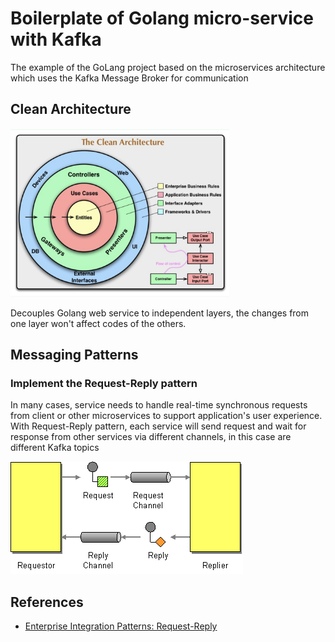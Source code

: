 

# Boilerplate of Golang micro-service with Kafka
The example of the GoLang project based on the microservices architecture which uses the Kafka Message Broker for communication

## Clean Architecture
<img src="./assets/ClearnArchitectureFigure.png" width="350" height="270" />

Decouples Golang web service to independent layers, the changes from one layer won't affect codes of the others.
## Messaging Patterns

### Implement the Request-Reply pattern
In many cases, service needs to handle real-time synchronous requests from client or other microservices to support application's user experience. With Request-Reply pattern, each service will send request and wait for response from other services via different channels, in this case are different Kafka topics

![Request-Reply Pattern](./assets/RequestReplyPatternFigure.gif)








## References
- [Enterprise Integration Patterns: Request-Reply](https://www.enterpriseintegrationpatterns.com/RequestReply.html)